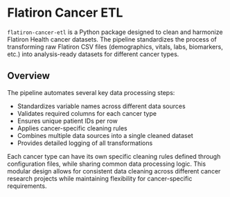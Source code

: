 # Flatiron Cancer ETL

`flatiron-cancer-etl` is a Python package designed to clean and harmonize Flatiron Health cancer datasets. The pipeline standardizes the process of transforming raw Flatiron CSV files (demographics, vitals, labs, biomarkers, etc.) into analysis-ready datasets for different cancer types.

## Overview

The pipeline automates several key data processing steps:
- Standardizes variable names across different data sources
- Validates required columns for each cancer type
- Ensures unique patient IDs per row
- Applies cancer-specific cleaning rules
- Combines multiple data sources into a single cleaned dataset
- Provides detailed logging of all transformations

Each cancer type can have its own specific cleaning rules defined through configuration files, while sharing common data processing logic. This modular design allows for consistent data cleaning across different cancer research projects while maintaining flexibility for cancer-specific requirements.
